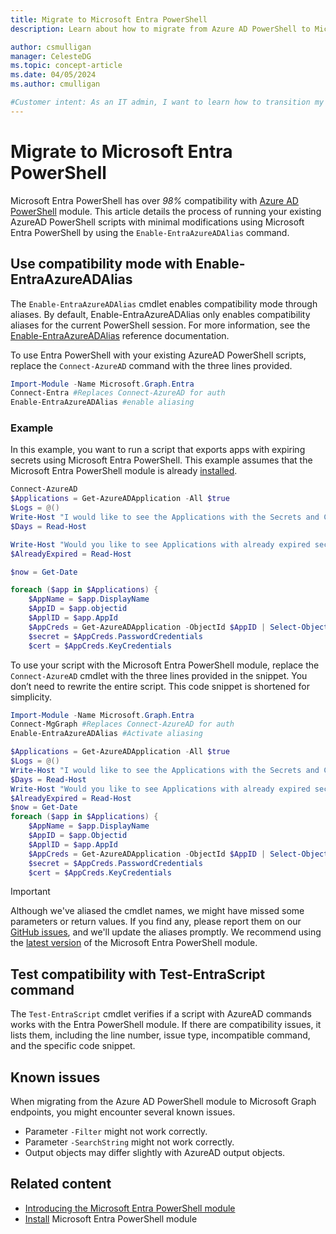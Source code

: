 ```yaml
---
title: Migrate to Microsoft Entra PowerShell 
description: Learn about how to migrate from Azure AD PowerShell to Microsoft Entra PowerShell.

author: csmulligan
manager: CelesteDG
ms.topic: concept-article
ms.date: 04/05/2024
ms.author: cmulligan

#Customer intent: As an IT admin, I want to learn how to transition my existing scripts from Azure AD PowerShell to Microsoft Entra PowerShell for the best usability benefits.
---
```

# Migrate to Microsoft Entra PowerShell

Microsoft Entra PowerShell has over _98%_ compatibility with [Azure AD PowerShell][azuread-ps] module.
This article details the process of running your existing AzureAD PowerShell scripts with minimal modifications using Microsoft Entra PowerShell by using the `Enable-EntraAzureADAlias` command.

## Use compatibility mode with Enable-EntraAzureADAlias

The `Enable-EntraAzureADAlias` cmdlet enables compatibility mode through aliases. By default, Enable-EntraAzureADAlias only enables compatibility aliases for the current PowerShell session. For more information, see the [Enable-EntraAzureADAlias][enable-azuread-alias] reference documentation.

To use Entra PowerShell with your existing AzureAD PowerShell scripts, replace the `Connect-AzureAD` command with the three lines provided.

```powershell
Import-Module -Name Microsoft.Graph.Entra
Connect-Entra #Replaces Connect-AzureAD for auth
Enable-EntraAzureADAlias #enable aliasing 
```

### Example

In this example, you want to run a script that exports apps with expiring secrets using Microsoft Entra PowerShell. This example assumes that the Microsoft Entra PowerShell module is already [installed][installation].

<!--Check this example. I got the feedback: I don't understand this interaction. You are making a statement, not asking a question.

Use the -Prompt parameter of Read-Host. -->

```powershell
Connect-AzureAD
$Applications = Get-AzureADApplication -All $true
$Logs = @()
Write-Host "I would like to see the Applications with the Secrets and Certificates that expire in the next X amount of Days? <<Replace X with the number of days. The answer should be ONLY in Numbers>>" -ForegroundColor Green
$Days = Read-Host

Write-Host "Would you like to see Applications with already expired secrets or certificates as well? <<Answer with [Yes] [No]>>" -ForegroundColor Green
$AlreadyExpired = Read-Host

$now = Get-Date

foreach ($app in $Applications) {
    $AppName = $app.DisplayName
    $AppID = $app.objectid
    $ApplID = $app.AppId
    $AppCreds = Get-AzureADApplication -ObjectId $AppID | Select-Object -Property PasswordCredentials, KeyCredentials
    $secret = $AppCreds.PasswordCredentials
    $cert = $AppCreds.KeyCredentials

```

To use your script with the Microsoft Entra PowerShell module, replace the `Connect-AzureAD` cmdlet with the three lines provided in the snippet. You don’t need to rewrite the entire script. This code snippet is shortened for simplicity.

```powershell
Import-Module -Name Microsoft.Graph.Entra
Connect-MgGraph #Replaces Connect-AzureAD for auth
Enable-EntraAzureADAlias #Activate aliasing

$Applications = Get-AzureADApplication -All $true
$Logs = @()
Write-Host "I would like to see the Applications with the Secrets and Certificates that expire in the next X amount of Days? <<Replace X with the number of days. The answer should be ONLY in Numbers>>" -ForegroundColor Green
$Days = Read-Host
Write-Host "Would you like to see Applications with already expired secrets or certificates as well? <<Answer with [Yes] [No]>>" -ForegroundColor Green
$AlreadyExpired = Read-Host
$now = Get-Date
foreach ($app in $Applications) {
    $AppName = $app.DisplayName
    $AppID = $app.Objectid
    $ApplID = $app.AppId
    $AppCreds = Get-AzureADApplication -ObjectId $AppID | Select-Object -Property PasswordCredentials, KeyCredentials
    $secret = $AppCreds.PasswordCredentials
    $cert = $AppCreds.KeyCredentials
```

> [!IMPORTANT]
> Although we've aliased the cmdlet names, we might have missed some parameters or return values. If you find any, please report them on our [GitHub issues][github-issues], and we'll update the aliases promptly. We recommend using the [latest version][installation] of the Microsoft Entra PowerShell module.

## Test compatibility with Test-EntraScript command

The `Test-EntraScript` cmdlet verifies if a script with AzureAD commands works with the Entra PowerShell module. If there are compatibility issues, it lists them, including the line number, issue type, incompatible command, and the specific code snippet.

## Known issues

When migrating from the Azure AD PowerShell module to Microsoft Graph endpoints, you might encounter several known issues.

- Parameter `-Filter` might not work correctly.
- Parameter `-SearchString` might not work correctly.
- Output objects may differ slightly with AzureAD output objects.

## Related content

- [Introducing the Microsoft Entra PowerShell module](quickstart-entra-powershell.md)
- [Install][installation] Microsoft Entra PowerShell module

<!-- link references -->
[azuread-ps]: /powershell/module/azuread
[enable-azuread-alias]: installation.md
[known-issues]: known-issues.md
[github-issues]: https://github.com/microsoftgraph/entra-powershell/issues
[installation]: installation.md